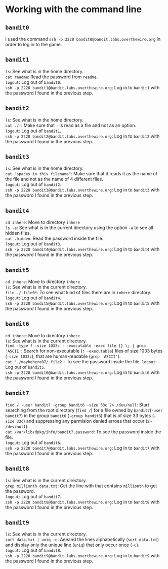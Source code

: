 # Working with the command line

## `bandit0`

I used the command `ssh -p 2220 bandit0@bandit.labs.overthewire.org` in order to log in to the game.

## `bandit1`

`ls`: See what is in the home directory.\
`cat readme`: Read the password from `readme`.\
`logout`: Log out of `bandit0`.\
`ssh -p 2220 bandit1@bandit.labs.overthewire.org`: Log in to `bandit1` with the password I found in the previous step.

## `bandit2`

`ls`: See what is in the home directory.\
`cat ./-`: Make sure that `-` is read as a file and not as an option.\
`logout`: Log out of `bandit1`.\
`ssh -p 2220 bandit2@bandit.labs.overthewire.org`: Log in to `bandit2` with the password I found in the previous step.

## `bandit3`

`ls`: See what is in the home directory.\
`cat "spaces in this filename"`: Make sure that it reads it as the name of the file and not as the name of 4 different files.\
`logout`: Log out of `bandit2`.\
`ssh -p 2220 bandit3@bandit.labs.overthewire.org`: Log in to `bandit3` with the password I found in the previous step.

## `bandit4`

`cd inhere`: Move to directory `inhere`\
`ls -a`: See what is in the current directory using the option `-a` to see all hidden files.\
`cat .hidden`: Read the password inside the file.\
`logout`: Log out of `bandit3`.\
`ssh -p 2220 bandit4@bandit.labs.overthewire.org`: Log in to `bandit4` with the password I found in the previous step.

## `bandit5`

`cd inhere`: Move to directory `inhere`\
`ls`: See what is in the current directory.\
`file ./-file0*`: To see what kind of files there are in `inhere` directory.\
`logout`: Log out of `bandit4`.\
`ssh -p 2220 bandit5@bandit.labs.overthewire.org`: Log in to `bandit5` with the password I found in the previous step.

## `bandit6`

`cd inhere`: Move to directory `inhere`\
`ls`: See what is in the current directory.\
`find -type f -size 1033c ! -executable -exec file {} \; | grep 'ASCII'`: Search for non-executable (`! -executable`) files of size 1033 bytes (`-size 1033c`), that are human-readable (`grep 'ASCII'`).\
`cat './maybehere07/.file2'`: To see the password inside the file.
`logout`: Log out of `bandit5`.\
`ssh -p 2220 bandit6@bandit.labs.overthewire.org`: Log in to `bandit6` with the password I found in the previous step.

## `bandit7`

`find / -user bandit7 -group bandit6 -size 33c 2> /dev/null`: Start searching from the root directory (`find /`) for a file owned by `bandit7`(`-user bandit7`) in the group `bandit6` (`-group bandit6`) that is of size 33 bytes (`-size 33c`) and suppressing any permision denied erroes that occur (`2> /dev/null`).\
`cat /var/lib/dpkg/info/bandit7.password`: To see the password inside the file.\
`logout`: Log out of `bandit6`.\
`ssh -p 2220 bandit7@bandit.labs.overthewire.org`: Log in to `bandit7` with the password I found in the previous step.

## `bandit8`

`ls`: See what is in the current directory.\
`grep millionth data.txt`: Get the line with that contains `millionth` to get the password.\
`logout`: Log out of `bandit7`.\
`ssh -p 2220 bandit8@bandit.labs.overthewire.org`: Log in to `bandit8` with the password I found in the previous step.

## `bandit9`

`ls`: See what is in the current directory.\
`sort data.txt | uniq -u`: Aeeand the lines alphabetically (`sort data.txt`) and display only the unique line (`uniq`) that only occur once (`-u`).\
`logout`: Log out of `bandit8`.\
`ssh -p 2220 bandit9@bandit.labs.overthewire.org`: Log in to `bandit9` with the password I found in the previous step.
